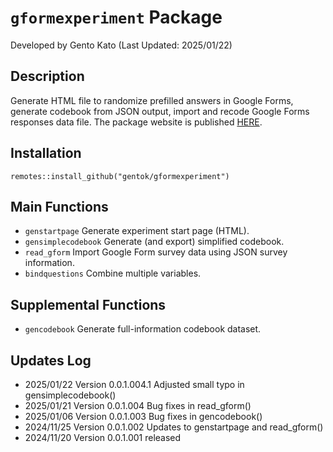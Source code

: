 # <code>gformexperiment</code> Package
Developed by Gento Kato (Last Updated: 2025/01/22) 

## Description

Generate HTML file to randomize prefilled answers in Google Forms, generate codebook from JSON output, import and recode Google Forms responses data file. The package website is published [HERE](https://gentok.github.io/gformexperiment/).

## Installation

<code>remotes::install_github("gentok/gformexperiment")</code>

## Main Functions

* <code>genstartpage</code> Generate experiment start page (HTML).
* <code>gensimplecodebook</code> Generate (and export) simplified codebook.
* <code>read_gform</code> Import Google Form survey data using JSON survey information.
* <code>bindquestions</code> Combine multiple variables.

## Supplemental Functions

* <code>gencodebook</code> Generate full-information codebook dataset.

## Updates Log

* 2025/01/22 Version 0.0.1.004.1 Adjusted small typo in gensimplecodebook()
* 2025/01/21 Version 0.0.1.004 Bug fixes in read_gform()
* 2025/01/06 Version 0.0.1.003 Bug fixes in gencodebook()
* 2024/11/25 Version 0.0.1.002 Updates to genstartpage and read_gform()
* 2024/11/20 Version 0.0.1.001 released
